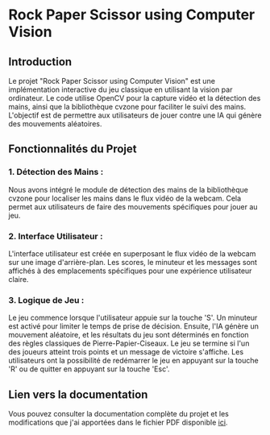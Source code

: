 # Rock Paper Scissor using Computer Vision

## Introduction
Le projet "Rock Paper Scissor using Computer Vision" est une implémentation interactive du jeu classique en utilisant la vision par ordinateur. Le code utilise OpenCV pour la capture vidéo et la détection des mains, ainsi que la bibliothèque cvzone pour faciliter le suivi des mains. L'objectif est de permettre aux utilisateurs de jouer contre une IA qui génère des mouvements aléatoires.

## Fonctionnalités du Projet

### 1. Détection des Mains :
Nous avons intégré le module de détection des mains de la bibliothèque cvzone pour localiser les mains dans le flux vidéo de la webcam. Cela permet aux utilisateurs de faire des mouvements spécifiques pour jouer au jeu.

### 2. Interface Utilisateur :
L'interface utilisateur est créée en superposant le flux vidéo de la webcam sur une image d'arrière-plan. Les scores, le minuteur et les messages sont affichés à des emplacements spécifiques pour une expérience utilisateur claire.

### 3. Logique de Jeu :
Le jeu commence lorsque l'utilisateur appuie sur la touche 'S'. Un minuteur est activé pour limiter le temps de prise de décision. Ensuite, l'IA génère un mouvement aléatoire, et les résultats du jeu sont déterminés en fonction des règles classiques de Pierre-Papier-Ciseaux. Le jeu se termine si l'un des joueurs atteint trois points et un message de victoire s'affiche. Les utilisateurs ont la possibilité de redémarrer le jeu en appuyant sur la touche 'R' ou de quitter en appuyant sur la touche 'Esc'.
## Lien vers la documentation

Vous pouvez consulter la documentation complète du projet et les modifications que j'ai apportées dans le fichier PDF disponible [ici](https://drive.google.com/file/d/1MOlA-QYhYuno08QkhGJRl5SmIMEljTg-/view?usp=sharing).

